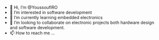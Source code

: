 - 👋 Hi, I’m @YoussoufIRO
- 👀 I’m interested in software development
- 🌱 I’m currently learning embedded electronics
- 💞️ I’m looking to collaborate on electronic projects both hardware design and software development.
- 📫 How to reach me ...

<!---
YoussoufIRO/YoussoufIRO is a ✨ special ✨ repository because its `README.md` (this file) appears on your GitHub profile.
You can click the Preview link to take a look at your changes.
--->
